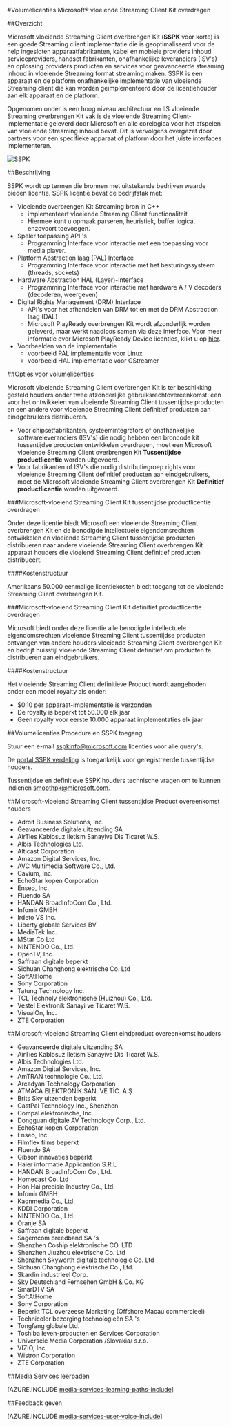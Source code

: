 <properties 
    pageTitle="Volumelicenties Microsoft® vloeiende Streaming Client Kit overdragen" 
    description="Informatie over hoe u naar de Microsoft® vloeiende Streaming Client overbrengen Kit-licenties." 
    services="media-services" 
    documentationCenter="" 
    authors="xpouyat,vsood" 
    manager="erikre" 
    editor=""/>

<tags 
    ms.service="media-services" 
    ms.workload="media" 
    ms.tgt_pltfrm="na" 
    ms.devlang="na" 
    ms.topic="article" 
    ms.date="09/06/2016"  
    ms.author="xpouyat"/>

#<a name="licensing-microsoft-smooth-streaming-client-porting-kit"></a>Volumelicenties Microsoft® vloeiende Streaming Client Kit overdragen

##<a name="overview"></a>Overzicht

Microsoft vloeiende Streaming Client overbrengen Kit (**SSPK** voor korte) is een goede Streaming client implementatie die is geoptimaliseerd voor de help ingesloten apparaatfabrikanten, kabel en mobiele providers inhoud serviceproviders, handset fabrikanten, onafhankelijke leveranciers (ISV's) en oplossing providers producten en services voor geavanceerde streaming inhoud in vloeiende Streaming format streaming maken. SSPK is een apparaat en de platform onafhankelijke implementatie van vloeiende Streaming client die kan worden geïmplementeerd door de licentiehouder aan elk apparaat en de platform. 

Opgenomen onder is een hoog niveau architectuur en IIS vloeiende Streaming overbrengen Kit vak is de vloeiende Streaming Client-implementatie geleverd door Microsoft en alle corelogica voor het afspelen van vloeiende Streaming inhoud bevat. Dit is vervolgens overgezet door partners voor een specifieke apparaat of platform door het juiste interfaces implementeren. 

![SSPK](./media/media-services-sspk/sspk-arch.png)

##<a name="description"></a>Beschrijving

SSPK wordt op termen die bronnen met uitstekende bedrijven waarde bieden licentie. SSPK licentie bevat de bedrijfstak met:

- Vloeiende overbrengen Kit Streaming bron in C++ 
  - implementeert vloeiende Streaming Client functionaliteit
  - Hiermee kunt u opmaak parseren, heuristiek, buffer logica, enzovoort toevoegen.
- Speler toepassing API 's 
  - Programming Interface voor interactie met een toepassing voor media player.
- Platform Abstraction laag (PAL) Interface 
  - Programming Interface voor interactie met het besturingssysteem (threads, sockets)
- Hardware Abstraction HAL (Layer)-Interface 
  - Programming Interface voor interactie met hardware A / V decoders (decoderen, weergeven)
- Digital Rights Management (DRM) Interface 
  - API's voor het afhandelen van DRM tot en met de DRM Abstraction laag (DAL)
  - Microsoft PlayReady overbrengen Kit wordt afzonderlijk worden geleverd, maar werkt naadloos samen via deze interface. Voor meer informatie over Microsoft PlayReady Device licenties, klikt u op [hier](http://www.microsoft.com/playready/licensing/device_technology.mspx#pddipdl).
- Voorbeelden van de implementatie 
  - voorbeeld PAL implementatie voor Linux
  - voorbeeld HAL implementatie voor GStreamer

##<a name="licensing-options"></a>Opties voor volumelicenties

Microsoft vloeiende Streaming Client overbrengen Kit is ter beschikking gesteld houders onder twee afzonderlijke gebruiksrechtovereenkomst: een voor het ontwikkelen van vloeiende Streaming Client tussentijdse producten en een andere voor vloeiende Streaming Client definitief producten aan eindgebruikers distribueren.
 
- Voor chipsetfabrikanten, systeemintegrators of onafhankelijke softwareleveranciers (ISV's) die nodig hebben een broncode kit tussentijdse producten ontwikkelen overdragen, moet een Microsoft vloeiende Streaming Client overbrengen Kit **Tussentijdse productlicentie** worden uitgevoerd.
- Voor fabrikanten of ISV's die nodig distributiegroep rights voor vloeiende Streaming Client definitief producten aan eindgebruikers, moet de Microsoft vloeiende Streaming Client overbrengen Kit **Definitief productlicentie** worden uitgevoerd.

###<a name="microsoft-smooth-streaming-client-porting-kit-interim-product-license"></a>Microsoft-vloeiend Streaming Client Kit tussentijdse productlicentie overdragen

Onder deze licentie biedt Microsoft een vloeiende Streaming Client overbrengen Kit en de benodigde intellectuele eigendomsrechten ontwikkelen en vloeiende Streaming Client tussentijdse producten distribueren naar andere vloeiende Streaming Client overbrengen Kit apparaat houders die vloeiend Streaming Client definitief producten distribueert.

####<a name="fee-structure"></a>Kostenstructuur

Amerikaans 50.000 eenmalige licentiekosten biedt toegang tot de vloeiende Streaming Client overbrengen Kit. 

###<a name="microsoft-smooth-streaming-client-porting-kit-final-product-license"></a>Microsoft-vloeiend Streaming Client Kit definitief productlicentie overdragen

Microsoft biedt onder deze licentie alle benodigde intellectuele eigendomsrechten vloeiende Streaming Client tussentijdse producten ontvangen van andere houders vloeiende Streaming Client overbrengen Kit en bedrijf huisstijl vloeiende Streaming Client definitief om producten te distribueren aan eindgebruikers.

####<a name="fee-structure"></a>Kostenstructuur

Het vloeiende Streaming Client definitieve Product wordt aangeboden onder een model royalty als onder:

- $0,10 per apparaat-implementatie is verzonden
- De royalty is beperkt tot 50.000 elk jaar
- Geen royalty voor eerste 10.000 apparaat implementaties elk jaar 

##<a name="licensing-procedure-and-sspk-access"></a>Volumelicenties Procedure en SSPK toegang

Stuur een e-mail [sspkinfo@microsoft.com](mailto:sspkinfo@microsoft.com) licenties voor alle query's.

De [portal SSPK verdeling](https://microsoft.sharepoint.com/teams/SSPKDOWNLOAD/) is toegankelijk voor geregistreerde tussentijdse houders.

Tussentijdse en definitieve SSPK houders technische vragen om te kunnen indienen [smoothpk@microsoft.com](mailto:smoothpk@microsoft.com).

##<a name="microsoft-smooth-streaming-client-interim-product-agreement-licensees"></a>Microsoft-vloeiend Streaming Client tussentijdse Product overeenkomst houders

- Adroit Business Solutions, Inc.
- Geavanceerde digitale uitzending SA
- AirTies Kablosuz Iletism Sanayive Dis Ticaret W.S.
- Albis Technologies Ltd.
- Alticast Corporation
- Amazon Digital Services, Inc.
- AVC Multimedia Software Co., Ltd.
- Cavium, Inc.
- EchoStar kopen Corporation
- Enseo, Inc.
- Fluendo SA
- HANDAN BroadInfoCom Co., Ltd.
- Infomir GMBH
- Irdeto VS Inc.
- Liberty globale Services BV
- MediaTek Inc.
- MStar Co Ltd
- NINTENDO Co., Ltd.
- OpenTV, Inc.
- Saffraan digitale beperkt
- Sichuan Changhong elektrische Co. Ltd
- SoftAtHome
- Sony Corporation
- Tatung Technology Inc.
- TCL Technoly elektronische (Huizhou) Co., Ltd.
- Vestel Elektronik Sanayi ve Ticaret W.S.
- VisualOn, Inc.
- ZTE Corporation

##<a name="microsoft-smooth-streaming-client-final-product-agreement-licensees"></a>Microsoft-vloeiend Streaming Client eindproduct overeenkomst houders

- Geavanceerde digitale uitzending SA
- AirTies Kablosuz Iletism Sanayive Dis Ticaret W.S.
- Albis Technologies Ltd.
- Amazon Digital Services, Inc.
- AmTRAN technologie Co., Ltd.
- Arcadyan Technology Corporation
- ATMACA ELEKTRONİK SAN. VE TİC. A.Ş
- Brits Sky uitzenden beperkt
- CastPal Technology Inc., Shenzhen
- Compal elektronische, Inc.
- Dongguan digitale AV Technology Corp., Ltd.
- EchoStar kopen Corporation
- Enseo, Inc.
- Filmflex films beperkt
- Fluendo SA
- Gibson innovaties beperkt
- Haier informatie Applicantion S.R.L
- HANDAN BroadInfoCom Co., Ltd.
- Homecast Co. Ltd
- Hon Hai precisie Industry Co., Ltd.
- Infomir GMBH
- Kaonmedia Co., Ltd.
- KDDI Corporation
- NINTENDO Co., Ltd.
- Oranje SA
- Saffraan digitale beperkt
- Sagemcom breedband SA 's
- Shenzhen Coship elektronische CO. LTD
- Shenzhen Jiuzhou elektrische Co. Ltd
- Shenzhen Skyworth digitale technologie Co. Ltd
- Sichuan Changhong elektrische Co., Ltd.
- Skardin industrieel Corp.
- Sky Deutschland Fernsehen GmbH & Co. KG
- SmarDTV SA
- SoftAtHome
- Sony Corporation
- Beperkt TCL overzeese Marketing (Offshore Macau commercieel)
- Technicolor bezorging technologieën SA 's
- Tongfang globale Ltd.
- Toshiba leven-producten en Services Corporation
- Universele Media Corporation /Slovakia/ s.r.o.
- VIZIO, Inc.
- Wistron Corporation
- ZTE Corporation

##<a name="media-services-learning-paths"></a>Media Services leerpaden

[AZURE.INCLUDE [media-services-learning-paths-include](../../includes/media-services-learning-paths-include.md)]

##<a name="provide-feedback"></a>Feedback geven

[AZURE.INCLUDE [media-services-user-voice-include](../../includes/media-services-user-voice-include.md)]
